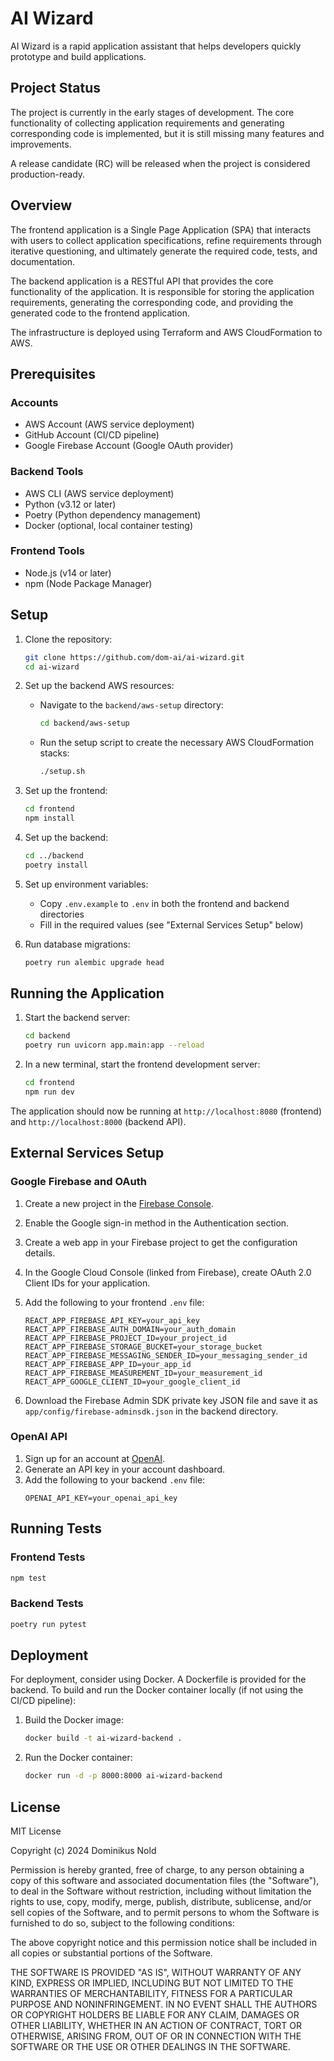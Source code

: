 # AI Wizard

AI Wizard is a rapid application assistant that helps developers quickly prototype and build applications.

## Project Status

The project is currently in the early stages of development. The core functionality of collecting application requirements and generating corresponding code is implemented, but it is still missing many features and improvements.

A release candidate (RC) will be released when the project is considered production-ready.

## Overview

The frontend application is a Single Page Application (SPA) that interacts with users to collect application specifications, refine requirements through iterative questioning, and ultimately generate the required code, tests, and documentation.

The backend application is a RESTful API that provides the core functionality of the application. It is responsible for storing the application requirements, generating the corresponding code, and providing the generated code to the frontend application.

The infrastructure is deployed using Terraform and AWS CloudFormation to AWS.

## Prerequisites

### Accounts
- AWS Account (AWS service deployment)
- GitHub Account (CI/CD pipeline)
- Google Firebase Account (Google OAuth provider)

### Backend Tools
- AWS CLI (AWS service deployment)
- Python (v3.12 or later)
- Poetry (Python dependency management)
- Docker (optional, local container testing)

### Frontend Tools
- Node.js (v14 or later)
- npm (Node Package Manager)

## Setup

1. Clone the repository:
   ```bash
   git clone https://github.com/dom-ai/ai-wizard.git
   cd ai-wizard
   ```

2. Set up the backend AWS resources:
   - Navigate to the `backend/aws-setup` directory:
     ```bash
     cd backend/aws-setup
     ```
   - Run the setup script to create the necessary AWS CloudFormation stacks:
     ```bash
     ./setup.sh
     ```

3. Set up the frontend:
   ```bash
   cd frontend
   npm install
   ```

4. Set up the backend:
   ```bash
   cd ../backend
   poetry install
   ```

5. Set up environment variables:
   - Copy `.env.example` to `.env` in both the frontend and backend directories
   - Fill in the required values (see "External Services Setup" below)

6. Run database migrations:
   ```bash
   poetry run alembic upgrade head
   ```

## Running the Application

1. Start the backend server:
   ```bash
   cd backend
   poetry run uvicorn app.main:app --reload
   ```

2. In a new terminal, start the frontend development server:
   ```bash
   cd frontend
   npm run dev
   ```

The application should now be running at `http://localhost:8080` (frontend) and `http://localhost:8000` (backend API).

## External Services Setup

### Google Firebase and OAuth

1. Create a new project in the [Firebase Console](https://console.firebase.google.com/).
2. Enable the Google sign-in method in the Authentication section.
3. Create a web app in your Firebase project to get the configuration details.
4. In the Google Cloud Console (linked from Firebase), create OAuth 2.0 Client IDs for your application.
5. Add the following to your frontend `.env` file:
   ```
   REACT_APP_FIREBASE_API_KEY=your_api_key
   REACT_APP_FIREBASE_AUTH_DOMAIN=your_auth_domain
   REACT_APP_FIREBASE_PROJECT_ID=your_project_id
   REACT_APP_FIREBASE_STORAGE_BUCKET=your_storage_bucket
   REACT_APP_FIREBASE_MESSAGING_SENDER_ID=your_messaging_sender_id
   REACT_APP_FIREBASE_APP_ID=your_app_id
   REACT_APP_FIREBASE_MEASUREMENT_ID=your_measurement_id
   REACT_APP_GOOGLE_CLIENT_ID=your_google_client_id
   ```

6. Download the Firebase Admin SDK private key JSON file and save it as `app/config/firebase-adminsdk.json` in the backend directory.

### OpenAI API

1. Sign up for an account at [OpenAI](https://openai.com/).
2. Generate an API key in your account dashboard.
3. Add the following to your backend `.env` file:
   ```
   OPENAI_API_KEY=your_openai_api_key
   ```

## Running Tests

### Frontend Tests

```bash
npm test
```

### Backend Tests

```bash
poetry run pytest
```

## Deployment

For deployment, consider using Docker. A Dockerfile is provided for the backend. To build and run the Docker container locally (if not using the CI/CD pipeline):

1. Build the Docker image:
   ```bash
   docker build -t ai-wizard-backend .
   ```

2. Run the Docker container:
   ```bash
   docker run -d -p 8000:8000 ai-wizard-backend
   ```

## License

MIT License

Copyright (c) 2024 Dominikus Nold

Permission is hereby granted, free of charge, to any person obtaining a copy of this software and associated documentation files (the "Software"), to deal in the Software without restriction, including without limitation the rights to use, copy, modify, merge, publish, distribute, sublicense, and/or sell copies of the Software, and to permit persons to whom the Software is furnished to do so, subject to the following conditions:

The above copyright notice and this permission notice shall be included in all copies or substantial portions of the Software.

THE SOFTWARE IS PROVIDED "AS IS", WITHOUT WARRANTY OF ANY KIND, EXPRESS OR IMPLIED, INCLUDING BUT NOT LIMITED TO THE WARRANTIES OF MERCHANTABILITY, FITNESS FOR A PARTICULAR PURPOSE AND NONINFRINGEMENT. IN NO EVENT SHALL THE AUTHORS OR COPYRIGHT HOLDERS BE LIABLE FOR ANY CLAIM, DAMAGES OR OTHER LIABILITY, WHETHER IN AN ACTION OF CONTRACT, TORT OR OTHERWISE, ARISING FROM, OUT OF OR IN CONNECTION WITH THE SOFTWARE OR THE USE OR OTHER DEALINGS IN THE SOFTWARE.